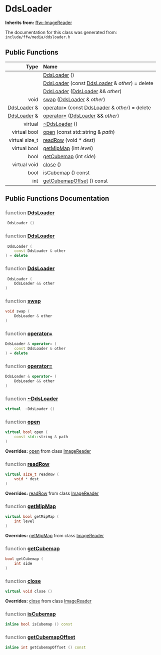 DdsLoader
===================================


**Inherits from:** [ffw::ImageReader](ffw_ImageReader.html)

The documentation for this class was generated from: `include/ffw/media/ddsloader.h`



## Public Functions

| Type | Name |
| -------: | :------- |
|   | [DdsLoader](#84b2bcfd) ()  |
|   | [DdsLoader](#5fcd6a5c) (const [DdsLoader](ffw_DdsLoader.html) & _other_) = delete  |
|   | [DdsLoader](#b9e5bf3d) ([DdsLoader](ffw_DdsLoader.html) && _other_)  |
|  void | [swap](#964f87c9) ([DdsLoader](ffw_DdsLoader.html) & _other_)  |
|  [DdsLoader](ffw_DdsLoader.html) & | [operator=](#33d48a9d) (const [DdsLoader](ffw_DdsLoader.html) & _other_) = delete  |
|  [DdsLoader](ffw_DdsLoader.html) & | [operator=](#f3529f6d) ([DdsLoader](ffw_DdsLoader.html) && _other_)  |
|  virtual  | [~DdsLoader](#b4a33cc5) ()  |
|  virtual bool | [open](#3dfc9613) (const std::string & _path_)  |
|  virtual size_t | [readRow](#c0b558f6) (void * _dest_)  |
|  virtual bool | [getMipMap](#38609e89) (int _level_)  |
|  bool | [getCubemap](#91d8e96c) (int _side_)  |
|  virtual void | [close](#a1a60864) ()  |
|  bool | [isCubemap](#240f1337) () const  |
|  int | [getCubemapOffset](#d3063c7c) () const  |


## Public Functions Documentation

### <span style="opacity:0.5;">function</span> <a id="84b2bcfd" href="#84b2bcfd">DdsLoader</a>

```cpp
 DdsLoader () 
```



### <span style="opacity:0.5;">function</span> <a id="5fcd6a5c" href="#5fcd6a5c">DdsLoader</a>

```cpp
 DdsLoader (
    const DdsLoader & other
) = delete 
```



### <span style="opacity:0.5;">function</span> <a id="b9e5bf3d" href="#b9e5bf3d">DdsLoader</a>

```cpp
 DdsLoader (
    DdsLoader && other
) 
```



### <span style="opacity:0.5;">function</span> <a id="964f87c9" href="#964f87c9">swap</a>

```cpp
void swap (
    DdsLoader & other
) 
```



### <span style="opacity:0.5;">function</span> <a id="33d48a9d" href="#33d48a9d">operator=</a>

```cpp
DdsLoader & operator= (
    const DdsLoader & other
) = delete 
```



### <span style="opacity:0.5;">function</span> <a id="f3529f6d" href="#f3529f6d">operator=</a>

```cpp
DdsLoader & operator= (
    DdsLoader && other
) 
```



### <span style="opacity:0.5;">function</span> <a id="b4a33cc5" href="#b4a33cc5">~DdsLoader</a>

```cpp
virtual  ~DdsLoader () 
```



### <span style="opacity:0.5;">function</span> <a id="3dfc9613" href="#3dfc9613">open</a>

```cpp
virtual bool open (
    const std::string & path
) 
```



**Overrides:** [open](/doc/ffw_ImageReader.md#25e290f7) from class [ImageReader](/doc/ffw_ImageReader.md)

### <span style="opacity:0.5;">function</span> <a id="c0b558f6" href="#c0b558f6">readRow</a>

```cpp
virtual size_t readRow (
    void * dest
) 
```



**Overrides:** [readRow](/doc/ffw_ImageReader.md#2b7cda9d) from class [ImageReader](/doc/ffw_ImageReader.md)

### <span style="opacity:0.5;">function</span> <a id="38609e89" href="#38609e89">getMipMap</a>

```cpp
virtual bool getMipMap (
    int level
) 
```



**Overrides:** [getMipMap](/doc/ffw_ImageReader.md#3399339e) from class [ImageReader](/doc/ffw_ImageReader.md)

### <span style="opacity:0.5;">function</span> <a id="91d8e96c" href="#91d8e96c">getCubemap</a>

```cpp
bool getCubemap (
    int side
) 
```



### <span style="opacity:0.5;">function</span> <a id="a1a60864" href="#a1a60864">close</a>

```cpp
virtual void close () 
```



**Overrides:** [close](/doc/ffw_ImageReader.md#f00a5543) from class [ImageReader](/doc/ffw_ImageReader.md)

### <span style="opacity:0.5;">function</span> <a id="240f1337" href="#240f1337">isCubemap</a>

```cpp
inline bool isCubemap () const 
```



### <span style="opacity:0.5;">function</span> <a id="d3063c7c" href="#d3063c7c">getCubemapOffset</a>

```cpp
inline int getCubemapOffset () const 
```





